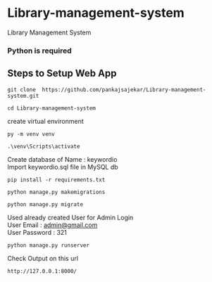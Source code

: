 # Library-management-system
Library Management System

### Python is required
## Steps to Setup Web App
```
git clone  https://github.com/pankajsajekar/Library-management-system.git
```
```
cd Library-management-system
```
create virtual environment
```
py -m venv venv
```
```
.\venv\Scripts\activate
```
Create database of Name : keywordio <br/>
Import keywordio.sql file in MySQL db

```
pip install -r requirements.txt
```
```
python manage.py makemigrations
```
```
python manage.py migrate
```
Used already created User for Admin Login <br/>
User Email : admin@gmail.com <br/>
User Password : 321
```
python manage.py runserver
```
Check Output on this url
```
http://127.0.0.1:8000/
```

